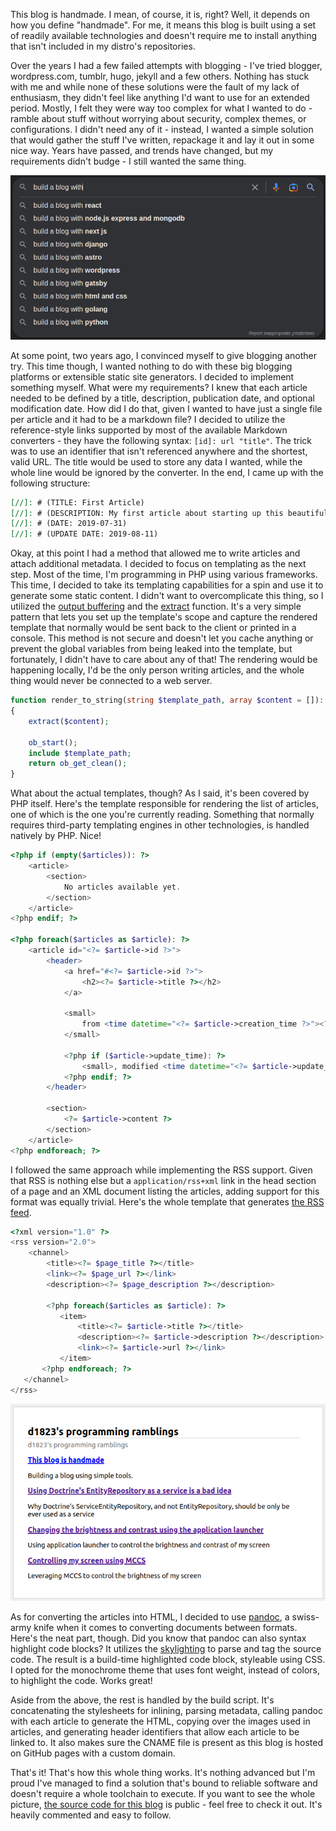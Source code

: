 [//]: # (TITLE: This blog is handmade)
[//]: # (DESCRIPTION: Building a blog using simple tools.)
[//]: # (DATE: 2023-01-28)

This blog is handmade. I mean, of course, it is, right? Well, it depends on how you define "handmade".
For me, it means this blog is built using a set of readily available technologies and doesn't require me to install anything that isn't included in my distro's repositories.

Over the years I had a few failed attempts with blogging - I've tried blogger, wordpress.com, tumblr, hugo, jekyll and a few others. Nothing has stuck with me and while none of these solutions were the fault of my lack of enthusiasm, they didn't feel like anything I'd want to use for an extended period. Mostly, I felt they were way too complex for what I wanted to do - ramble about stuff without worrying about security, complex themes, or configurations. I didn't need any of it - instead, I wanted a simple solution that would gather the stuff I've written, repackage it and lay it out in some nice way. Years have passed, and trends have changed, but my requirements didn't budge - I still wanted the same thing.

![Google search results showing a list of the most popular completions for a phrase "Build a blog with..."](handmade-blog--build-a-blog-with.png)

At some point, two years ago, I convinced myself to give blogging another try. This time though, I wanted nothing to do with these big blogging platforms or extensible static site generators. I decided to implement something myself. What were my requirements? I knew that each article needed to be defined by a title, description, publication date, and optional modification date. How did I do that, given I wanted to have just a single file per article and it had to be a markdown file? I decided to utilize the reference-style links supported by most of the available Markdown converters - they have the following syntax: `[id]: url "title"`. The trick was to use an identifier that isn't referenced anywhere and the shortest, valid URL. The title would be used to store any data I wanted, while the whole line would be ignored by the converter. In the end, I came up with the following structure:

```markdown
[//]: # (TITLE: First Article)
[//]: # (DESCRIPTION: My first article about starting up this beautiful blogging journey!)
[//]: # (DATE: 2019-07-31)
[//]: # (UPDATE DATE: 2019-08-11)
```

Okay, at this point I had a method that allowed me to write articles and attach additional metadata. I decided to focus on templating as the next step. Most of the time, I'm programming in PHP using various frameworks. This time, I decided to take its templating capabilities for a spin and use it to generate some static content. I didn't want to overcomplicate this thing, so I utilized the [output buffering](https://www.php.net/manual/en/book.outcontrol.php) and the [extract](https://www.php.net/manual/en/function.extract) function. It's a very simple pattern that lets you set up the template's scope and capture the rendered template that normally would be sent back to the client or printed in a console. This method is not secure and doesn't let you cache anything or prevent the global variables from being leaked into the template, but fortunately, I didn't have to care about any of that! The rendering would be happening locally, I'd be the only person writing articles, and the whole thing would never be connected to a web server.

```php
function render_to_string(string $template_path, array $content = []): string
{
    extract($content);

    ob_start();
    include $template_path;
    return ob_get_clean();
}
```

What about the actual templates, though? As I said, it's been covered by PHP itself. Here's the template responsible for rendering the list of articles, one of which is the one you're currently reading. Something that normally requires third-party templating engines in other technologies, is handled natively by PHP. Nice!

```php
<?php if (empty($articles)): ?>
    <article>
        <section>
            No articles available yet.
        </section>
    </article>
<?php endif; ?>

<?php foreach($articles as $article): ?>
    <article id="<?= $article->id ?>">
        <header>
            <a href="#<?= $article->id ?>">
                <h2><?= $article->title ?></h2>
            </a>

            <small>
                from <time datetime="<?= $article->creation_time ?>"><?= $article->creation_human_time ?></time>
            </small>

            <?php if ($article->update_time): ?>
                <small>, modified <time datetime="<?= $article->update_time ?>"><?= $article->update_human_time ?></time></small>
            <?php endif; ?>
        </header>

        <section>
            <?= $article->content ?>
        </section>
    </article>
<?php endforeach; ?>
```

I followed the same approach while implementing the RSS support. Given that RSS is nothing else but a `application/rss+xml` link in the head section of a page and an XML document listing the articles, adding support for this format was equally trivial. Here's the whole template that generates [the RSS feed](/feed.xml).

```php
<?xml version="1.0" ?>
<rss version="2.0">
    <channel>
        <title><?= $page_title ?></title>
        <link><?= $page_url ?></link>
        <description><?= $page_description ?></description>

        <?php foreach($articles as $article): ?>
           <item>
               <title><?= $article->title ?></title>
               <description><?= $article->description ?></description>
               <link><?= $article->url ?></link>
           </item>
       <?php endforeach; ?>
   </channel>
</rss>
```

![List of articles formatted as RSS, displayed using the RSSPreview Firefox extension](handmade-blog--rss.png)

As for converting the articles into HTML, I decided to use [pandoc](https://pandoc.org/), a swiss-army knife when it comes to converting documents between formats. Here's the neat part, though. Did you know that pandoc can also syntax highlight code blocks? It utilizes the [skylighting](https://github.com/jgm/skylighting) to parse and tag the source code. The result is a build-time highlighted code block, styleable using CSS. I opted for the monochrome theme that uses font weight, instead of colors, to highlight the code. Works great!

Aside from the above, the rest is handled by the build script. It's concatenating the stylesheets for inlining, parsing metadata, calling pandoc with each article to generate the HTML, copying over the images used in articles, and generating header identifiers that allow each article to be linked to. It also makes sure the CNAME file is present as this blog is hosted on GitHub pages with a custom domain.

That's it! That's how this whole thing works. It's nothing advanced but I'm proud I've managed to find a solution that's bound to reliable software and doesn't require a whole toolchain to execute. If you want to see the whole picture, [the source code for this blog](https://github.com/d1823/blog) is public - feel free to check it out. It's heavily commented and easy to follow.
